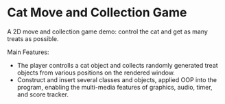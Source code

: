 # Cat Move and Collection Game
A 2D move and collection game demo: control the cat and get as many treats as possible.

Main Features:

-  The player controlls a cat object and collects randomly generated treat objects from various positions on the rendered window.
- Construct and insert several classes and objects, applied OOP into the program, enabling the multi-media features of graphics, audio, timer, and score tracker.
